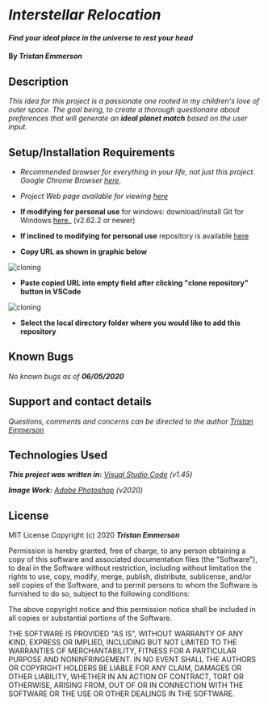 
# _Interstellar Relocation_

#### _Find your ideal place in the universe to rest your head_	

#### By _**Tristan Emmerson**_

## **Description**

_This idea for this project is a passionate one rooted in my children's love of outer space. The goal being, to create a thorough questionaire about preferences that will generate an **ideal planet match** based on the user input._

## **Setup/Installation Requirements**

*  _Recommended browser for everything in your life, not just this project. Google Chrome Browser [here](https://www.google.com/chrome/)_.

*  _Project Web page available for viewing [here](https://tmemmerson.github.io/interstellar-relocation/)_

*  **If modifying for personal use** for windows: download/install Git for Windows [here](https://gitforwindows.org/)_ (v2.62.2 or newer)


* **If inclined to modifying for personal use** repository is available [here](https://github.com/tmemmerson/interstellar-relocation.git)

* **Copy URL as shown in graphic below**

![cloning](https://coding-assets.s3-us-west-2.amazonaws.com/img/clone.gif "How to clone repo")

* **Paste copied URL into empty field after clicking "clone repository" button in VSCode**

![cloning](https://coding-assets.s3-us-west-2.amazonaws.com/img/clone-github.gif "Cloning from Github within VSCode")

* **Select the local directory folder where you would like to add this repository**  

## **Known Bugs**

_No known bugs as of **06/05/2020**_

## **Support and contact details**

_Questions, comments and concerns can be directed to the author [Tristan Emmerson](tristan@stickerslug.com)_

## **Technologies Used**

_**This project was written in:** [Visual Studio Code](https://code.visualstudio.com/) (v1.45)_

_**Image Work:** [Adobe Photoshop](https://adobe.com/) (v2020)_

  

## **License**


MIT License
Copyright (c) 2020 **_Tristan Emmerson_**


Permission is hereby granted, free of charge, to any person obtaining a copy
of this software and associated documentation files (the "Software"), to deal
in the Software without restriction, including without limitation the rights
to use, copy, modify, merge, publish, distribute, sublicense, and/or sell
copies of the Software, and to permit persons to whom the Software is
furnished to do so, subject to the following conditions:

The above copyright notice and this permission notice shall be included in all
copies or substantial portions of the Software.

THE SOFTWARE IS PROVIDED "AS IS", WITHOUT WARRANTY OF ANY KIND, EXPRESS OR
IMPLIED, INCLUDING BUT NOT LIMITED TO THE WARRANTIES OF MERCHANTABILITY,
FITNESS FOR A PARTICULAR PURPOSE AND NONINFRINGEMENT. IN NO EVENT SHALL THE
AUTHORS OR COPYRIGHT HOLDERS BE LIABLE FOR ANY CLAIM, DAMAGES OR OTHER
LIABILITY, WHETHER IN AN ACTION OF CONTRACT, TORT OR OTHERWISE, ARISING FROM,
OUT OF OR IN CONNECTION WITH THE SOFTWARE OR THE USE OR OTHER DEALINGS IN THE
SOFTWARE.
